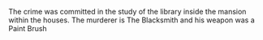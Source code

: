 The crime was committed in the study of the library inside the mansion within the houses.
The murderer is The Blacksmith and his weapon was a Paint Brush